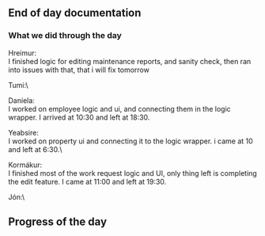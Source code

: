 ## End of day documentation

### What we did through the day 
Hreimur:\
I finished logic for editing maintenance reports, and sanity check, then ran into issues with that, that i will fix tomorrow


Tumi:\


Daníela:\
I worked on employee logic and ui, and connecting them in the logic wrapper. I arrived at 10:30 and left at 18:30.



Yeabsire:\
I worked on property ui and connecting it to the logic wrapper. i came at 10 and left at 6:30.\

Kormákur:\
I finished most of the work request logic and UI, only thing left is completing the edit feature. I came at 11:00 and left at 19:30. 


Jón:\


## Progress of the day